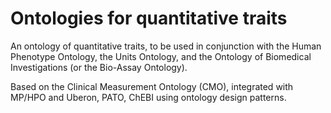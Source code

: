 # Ontologies for quantitative traits

An ontology of quantitative traits, to be used in conjunction with the Human Phenotype Ontology, the Units Ontology, and the Ontology of Biomedical Investigations (or the Bio-Assay Ontology).

Based on the Clinical Measurement Ontology (CMO), integrated with MP/HPO and Uberon, PATO, ChEBI using ontology design patterns.
